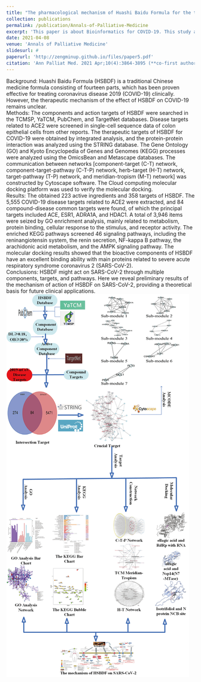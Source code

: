 ```yaml
---
title: "The pharmacological mechanism of Huashi Baidu Formula for the treatment of COVID-19 by combined network pharmacology and molecular docking"
collection: publications
permalink: /publication/Annals-of-Palliative-Medicine
excerpt: 'This paper is about Bioinformatics for COVID-19. This study aims to investigate the potential therapeutic mechanism of HSBDF on COVID-19 through network pharmacology combined with molecular docking.'
date: 2021-04-08
venue: 'Annals of Palliative Medicine'
slidesurl: #
paperurl: 'http://zengminup.github.io/files/paper5.pdf'
citation: 'Ann Palliat Med. 2021 Apr;10(4):3864-3895 (**co-first author,Supervisor first,IF=1.9**)'
---
```


Background: Huashi Baidu Formula (HSBDF) is a traditional Chinese medicine formula consisting of fourteen parts, which has been proven effective for treating coronavirus disease 2019 (COVID-19) clinically. However, the therapeutic mechanism of the effect of HSBDF on COVID-19 remains unclear.<br/>Methods: The components and action targets of HSBDF were searched in the TCMSP, YaTCM, PubChem, and TargetNet databases. Disease targets related to ACE2 were screened in single-cell sequence data of colon epithelial cells from other reports. The therapeutic targets of HSBDF for COVID-19 were obtained by integrated analysis, and the protein-protein interaction was analyzed using the STRING database. The Gene Ontology (GO) and Kyoto Encyclopedia of Genes and Genomes (KEGG) processes were analyzed using the OmicsBean and Metascape databases. The communication between networks [component-target (C-T) network, component-target-pathway (C-T-P) network, herb-target (H-T) network, target-pathway (T-P) network, and meridian-tropism (M-T) network] was constructed by Cytoscape software. The Cloud computing molecular docking platform was used to verify the molecular docking.<br/>Results: The obtained 223 active ingredients and 358 targets of HSBDF. The 5,555 COVID-19 disease targets related to ACE2 were extracted, and 84 compound-disease common targets were found, of which the principal targets included ACE, ESR1, ADRA1A, and HDAC1. A total of 3,946 items were seized by GO enrichment analysis, mainly related to metabolism, protein binding, cellular response to the stimulus, and receptor activity. The enriched KEGG pathways screened 46 signaling pathways, including the reninangiotensin system, the renin secretion, NF-kappa B pathway, the arachidonic acid metabolism, and the AMPK signaling pathway. The molecular docking results showed that the bioactive components of HSBDF have an excellent binding ability with main proteins related to severe acute respiratory syndrome coronavirus 2 (SARS-CoV-2).<br/>Conclusions: HSBDF might act on SARS-CoV-2 through multiple components, targets, and pathways. Here we reveal preliminary results of the mechanism of action of HSBDF on SARS-CoV-2, providing a theoretical basis for future clinical applications.<br/><img src='/images/APM.png'>
